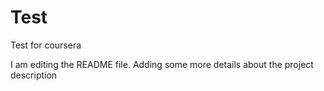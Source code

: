# Test
Test for coursera

I am editing the README file. Adding some more details about the project description
